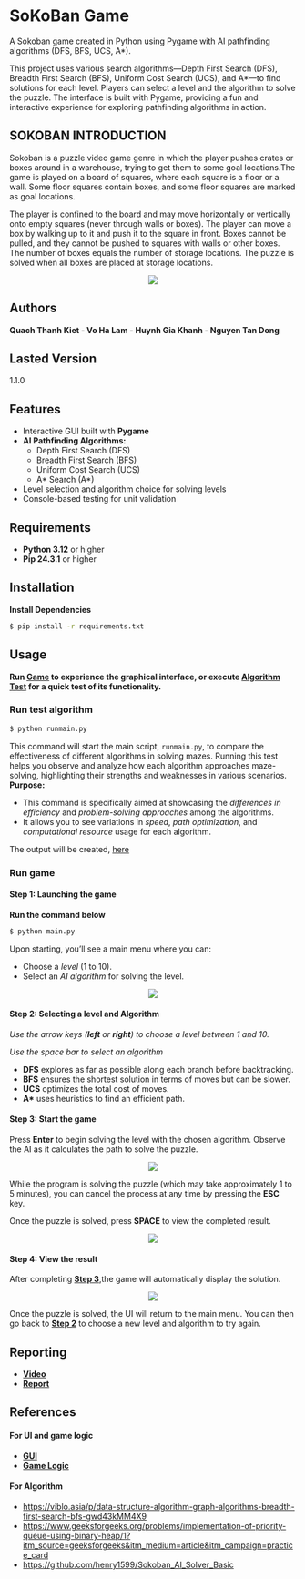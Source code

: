 # SoKoBan Game

A Sokoban game created in Python using Pygame with AI pathfinding algorithms (DFS, BFS, UCS, A\*).

This project uses various search algorithms—Depth First Search (DFS), Breadth First Search (BFS), Uniform Cost Search (UCS), and A\*—to find solutions for each level. Players can select a level and the algorithm to solve the puzzle. The interface is built with Pygame, providing a fun and interactive experience for exploring pathfinding algorithms in action.

## SOKOBAN INTRODUCTION

Sokoban is a puzzle video game genre in which the player pushes crates or boxes around in a warehouse, trying to get them to some goal locations.The game is played on a board of squares, where each square is a floor or a wall. Some floor squares contain boxes, and some floor squares are marked as goal locations.

The player is confined to the board and may move horizontally or vertically onto empty squares (never through walls or boxes). The player can move a box by walking up to it and push it to the square in front. Boxes cannot be pulled, and they cannot be pushed to squares with walls or other boxes. The number of boxes equals the number of storage locations. The puzzle is solved when all boxes are placed at storage locations.

<div align="center">
<img src="themes/images/screenshot.png" align="center"/>
</div>

## Authors

**Quach Thanh Kiet - Vo Ha Lam - Huynh Gia Khanh - Nguyen Tan Dong**

## Lasted Version

1.1.0

## Features

-  Interactive GUI built with **Pygame**
-  **AI Pathfinding Algorithms:**
   -  Depth First Search (DFS)
   -  Breadth First Search (BFS)
   -  Uniform Cost Search (UCS)
   -  A* Search (A*)
-  Level selection and algorithm choice for solving levels
-  Console-based testing for unit validation

## Requirements

-  **Python 3.12** or higher
-  **Pip 24.3.1** or higher

## Installation

**Install Dependencies**

```sh
$ pip install -r requirements.txt
```

## Usage

**Run [Game](#run-game) to experience the graphical interface, or execute [Algorithm Test](#run-test-algorithm) for a quick test of its functionality.**

### Run test algorithm

```sh
$ python runmain.py
```

This command will start the main script, `runmain.py`, to compare the effectiveness of different algorithms in solving mazes. Running this test helps you observe and analyze how each algorithm approaches maze-solving, highlighting their strengths and weaknesses in various scenarios.
**Purpose:**

-  This command is specifically aimed at showcasing the _differences in efficiency_ and _problem-solving approaches_ among the algorithms.
-  It allows you to see variations in _speed_, _path optimization_, and _computational resource_ usage for each algorithm.

The output will be created, <a href="output/"> here </a>

### Run game

#### Step 1: Launching the game

**Run the command below**

```sh
$ python main.py
```

Upon starting, you’ll see a main menu where you can:

-  Choose a _level_ (1 to 10).
-  Select an _AI algorithm_ for solving the level.

<div align="center">
<img src="UI_demo/menu_UI.png" align="center"/>
</div>

#### Step 2: Selecting a level and Algorithm

_Use the arrow keys (**left** or **right**) to choose a level between 1 and 10._

_Use the space bar to select an algorithm_

-  **DFS** explores as far as possible along each branch before backtracking.
-  **BFS** ensures the shortest solution in terms of moves but can be slower.
-  **UCS** optimizes the total cost of moves.
-  **A\*** uses heuristics to find an efficient path.

#### Step 3: Start the game

Press **Enter** to begin solving the level with the chosen algorithm. Observe the AI as it calculates the path to solve the puzzle.

<div align="center">
<img src="UI_demo/gameInProcess_UI.png" align="center"/>
</div>

While the program is solving the puzzle (which may take approximately 1 to 5 minutes), you can cancel the process at any time by pressing the **ESC** key.

Once the puzzle is solved, press **SPACE** to view the completed result.

<div align="center">
<img src="UI_demo/gameDone_UI.png" align="center"/>
</div>

#### Step 4: View the result

After completing **[Step 3](#step-3-start-the-game)**,the game will automatically display the solution.

<div align="center">
<img src="UI_demo/gameResult_UI.png" align="center"/>
</div>

Once the puzzle is solved, the UI will return to the main menu. You can then go back to **[Step 2](#step-2-selecting-a-level-and-algorithm)** to choose a new level and algorithm to try again.

## Reporting

-  **[Video](https://www.youtube.com/watch?v=fSL-BlK9NcY&feature=youtu.be)**
-  **[Report](https://drive.google.com/file/d/1AvIc5sORYnHt_PkMGB_T7g6UeIHtKYJ7/view?usp=sharing)** 
## References

#### For UI and game logic

-  **[GUI](https://www.geeksforgeeks.org/pygame-tutorial/)**
-  **[Game Logic](https://sokoban.fandom.com/wiki/Sokoban_Wiki)**

#### For Algorithm

-  https://viblo.asia/p/data-structure-algorithm-graph-algorithms-breadth-first-search-bfs-gwd43kMM4X9
-  https://www.geeksforgeeks.org/problems/implementation-of-priority-queue-using-binary-heap/1?itm_source=geeksforgeeks&itm_medium=article&itm_campaign=practice_card
-  https://github.com/henry1599/Sokoban_AI_Solver_Basic
